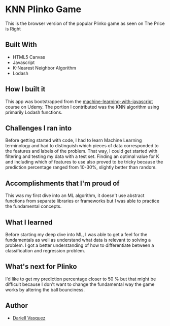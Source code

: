 # KNN Plinko Game

This is the browser version of the popular Plinko game as seen on The Price is Right

## Built With

* HTML5 Canvas
* Javascript
* K-Nearest Neighbor Algorithm
* Lodash

## How I built it
This app was bootstrapped from the [machine-learning-with-javascript](https://www.udemy.com/machine-learning-with-javascript/) course on Udemy. The portion I contributed was the KNN algorithm using primarily Lodash functions.

## Challenges I ran into
Before getting started with code, I had to learn Machine Learning terminology and had to distinguish which pieces of data corresponded to the features and labels of the problem. That way, I could get started with filtering and testing my data with a test set. Finding an optimal value for K and including which of features to use also proved to be tricky because the prediction percentage ranged from 10-30%, slightly better than random.

## Accomplishments that I'm proud of
This was my first dive into an ML algorithm, it doesn't use abstract functions from separate libraries or frameworks but I was able to practice the fundamental concepts.

## What I learned
Before starting my deep dive into ML, I was able to get a feel for the fundamentals as well as understand what data is relevant to solving a problem. I got a better understanding of how to differentiate between a classification and regression problem.


## What's next for Plinko
I'd like to get my prediction percentage closer to 50 % but that might be difficult because I don't want to change the fundamental way the game works by altering the ball bounciness.

## Author

- [Dariell Vasquez](https://github.com/Dquez)